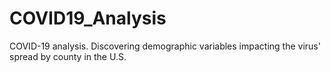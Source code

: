 # COVID19_Analysis
COVID-19 analysis. Discovering demographic variables impacting the virus' spread by county in the U.S. 

